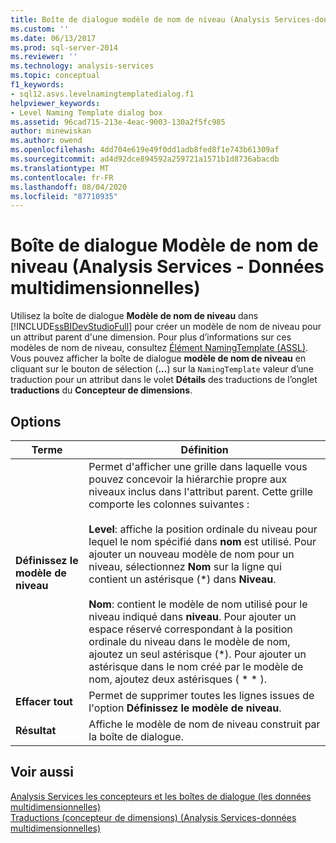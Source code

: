```yaml
---
title: Boîte de dialogue modèle de nom de niveau (Analysis Services-données multidimensionnelles) | Microsoft Docs
ms.custom: ''
ms.date: 06/13/2017
ms.prod: sql-server-2014
ms.reviewer: ''
ms.technology: analysis-services
ms.topic: conceptual
f1_keywords:
- sql12.asvs.levelnamingtemplatedialog.f1
helpviewer_keywords:
- Level Naming Template dialog box
ms.assetid: 96cad715-213e-4eac-9003-130a2f5fc985
author: minewiskan
ms.author: owend
ms.openlocfilehash: 4dd704e619e49f0dd1adb8fed8f1e743b61309af
ms.sourcegitcommit: ad4d92dce894592a259721a1571b1d8736abacdb
ms.translationtype: MT
ms.contentlocale: fr-FR
ms.lasthandoff: 08/04/2020
ms.locfileid: "87710935"
---
```

# <a name="level-naming-template-dialog-box-analysis-services---multidimensional-data"></a>Boîte de dialogue Modèle de nom de niveau (Analysis Services - Données multidimensionnelles)
  Utilisez la boîte de dialogue **Modèle de nom de niveau** dans [!INCLUDE[ssBIDevStudioFull](../includes/ssbidevstudiofull-md.md)] pour créer un modèle de nom de niveau pour un attribut parent d'une dimension. Pour plus d’informations sur ces modèles de nom de niveau, consultez [Élément NamingTemplate &#40;ASSL&#41;](https://docs.microsoft.com/bi-reference/assl/properties/namingtemplate-element-assl). Vous pouvez afficher la boîte de dialogue **modèle de nom de niveau** en cliquant sur le bouton de sélection (**...**) sur la `NamingTemplate` valeur d’une traduction pour un attribut dans le volet **Détails** des traductions de l’onglet **traductions** du **Concepteur de dimensions**.  
  
## <a name="options"></a>Options  
  
|Terme|Définition|  
|----------|----------------|  
|**Définissez le modèle de niveau**|Permet d'afficher une grille dans laquelle vous pouvez concevoir la hiérarchie propre aux niveaux inclus dans l'attribut parent. Cette grille comporte les colonnes suivantes :<br /><br /> **Level**: affiche la position ordinale du niveau pour lequel le nom spécifié dans **nom** est utilisé. Pour ajouter un nouveau modèle de nom pour un niveau, sélectionnez **Nom** sur la ligne qui contient un astérisque (\*) dans **Niveau**.<br /><br /> **Nom**: contient le modèle de nom utilisé pour le niveau indiqué dans **niveau**. Pour ajouter un espace réservé correspondant à la position ordinale du niveau dans le modèle de nom, ajoutez un seul astérisque (*). Pour ajouter un astérisque dans le nom créé par le modèle de nom, ajoutez deux astérisques ( \* \* ).|  
|**Effacer tout**|Permet de supprimer toutes les lignes issues de l'option **Définissez le modèle de niveau**.|  
|**Résultat**|Affiche le modèle de nom de niveau construit par la boîte de dialogue.|  
  
## <a name="see-also"></a>Voir aussi  
 [Analysis Services les concepteurs et les boîtes de dialogue &#40;les données multidimensionnelles&#41;](analysis-services-designers-and-dialog-boxes-multidimensional-data.md)   
 [Traductions &#40;concepteur de dimensions&#41; &#40;Analysis Services-données multidimensionnelles&#41;](translations-dimension-designer-analysis-services-multidimensional-data.md)  
  
  
